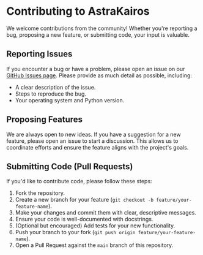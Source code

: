 # Contributing to AstraKairos

We welcome contributions from the community! Whether you're reporting a bug, proposing a new feature, or submitting code, your input is valuable.

## Reporting Issues

If you encounter a bug or have a problem, please open an issue on our [GitHub Issues page](https://github.com/AstraKairos/astrakairos/issues). Please provide as much detail as possible, including:
- A clear description of the issue.
- Steps to reproduce the bug.
- Your operating system and Python version.

## Proposing Features

We are always open to new ideas. If you have a suggestion for a new feature, please open an issue to start a discussion. This allows us to coordinate efforts and ensure the feature aligns with the project's goals.

## Submitting Code (Pull Requests)

If you'd like to contribute code, please follow these steps:
1. Fork the repository.
2. Create a new branch for your feature (`git checkout -b feature/your-feature-name`).
3. Make your changes and commit them with clear, descriptive messages.
4. Ensure your code is well-documented with docstrings.
5. (Optional but encouraged) Add tests for your new functionality.
6. Push your branch to your fork (`git push origin feature/your-feature-name`).
7. Open a Pull Request against the `main` branch of this repository.